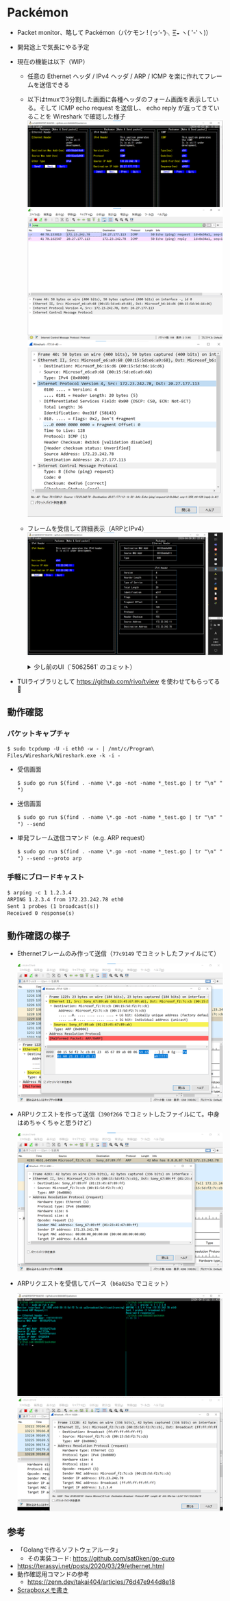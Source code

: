 # Packémon
- Packet monitor、略して Packémon（パケモン ! (っ‘-’)╮=͟͟͞͞◒ ヽ( '-'ヽ)）
- 開発途上で気長にやる予定
- 現在の機能は以下（WIP）
  - 任意の Ethernet ヘッダ / IPv4 ヘッダ / ARP / ICMP を楽に作れてフレームを送信できる
  - 以下はtmuxで3分割した画面に各種ヘッダのフォーム画面を表示している。そして ICMP echo request を送信し、 echo reply が返ってきていることを Wireshark で確認した様子
    ![](./doc/tui_ether_ip_icmp.png)
    ![](./doc/tui_send_icmp_result1.png)
    ![](./doc/tui_send_icmp_result2.png)

  - フレームを受信して詳細表示（ARPとIPv4）
    ![](./doc/tui_send_recieve.png)

    <details><summary>少し前のUI（`5062561` のコミット）</summary>

    ![](./doc/tui_0428.png)
    ![](./doc/tui_cap_0428.png)

    </details>

- TUIライブラリとして https://github.com/rivo/tview を使わせてもらってる🙇

## 動作確認

### パケットキャプチャ
```console
$ sudo tcpdump -U -i eth0 -w - | /mnt/c/Program\ Files/Wireshark/Wireshark.exe -k -i -
```

- 受信画面

  ```console
  $ sudo go run $(find . -name \*.go -not -name *_test.go | tr "\n" " ")
  ```


- 送信画面

  ```console
  $ sudo go run $(find . -name \*.go -not -name *_test.go | tr "\n" " ") --send
  ```

- 単発フレーム送信コマンド（e.g. ARP request）

  ```console
  $ sudo go run $(find . -name \*.go -not -name *_test.go | tr "\n" " ") --send --proto arp
  ```

### 手軽にブロードキャスト
```console
$ arping -c 1 1.2.3.4
ARPING 1.2.3.4 from 172.23.242.78 eth0
Sent 1 probes (1 broadcast(s))
Received 0 response(s)
```


## 動作確認の様子
- Ethernetフレームのみ作って送信（`77c9149` でコミットしたファイルにて）

  ![](./doc/Frame.png)

- ARPリクエストを作って送信（`390f266` でコミットしたファイルにて。中身はめちゃくちゃと思うけど）

  ![](./doc/ARP.png)

- ARPリクエストを受信してパース（`b6a025a` でコミット）

  ![](./doc/ARP_request_console.png)
  ![](./doc/ARP_request.png)

## 参考
- 「Golangで作るソフトウェアルータ」
  - その実装コード: https://github.com/sat0ken/go-curo
- https://terassyi.net/posts/2020/03/29/ethernet.html
- 動作確認用コマンドの参考
  - https://zenn.dev/takai404/articles/76d47e944d8e18
- [Scrapboxメモ書き](https://scrapbox.io/ddddddo/%E3%83%8D%E3%83%83%E3%83%88%E3%83%AF%E3%83%BC%E3%82%AF%E7%B3%BB%E8%AA%AD%E3%81%BF%E7%89%A9)
